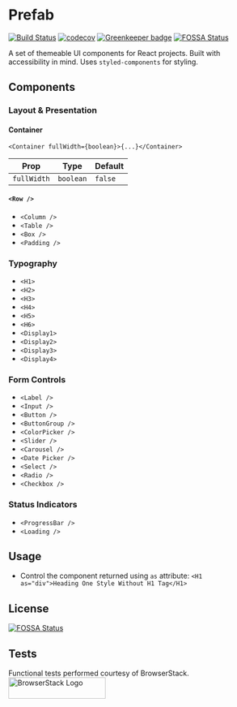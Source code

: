 # Prefab

[![Build Status](https://travis-ci.com/stephenvector/prefab.svg?branch=master)](https://travis-ci.com/stephenvector/prefab)
[![codecov](https://codecov.io/gh/stephenvector/prefab/branch/master/graph/badge.svg)](https://codecov.io/gh/stephenvector/prefab) [![Greenkeeper badge](https://badges.greenkeeper.io/stephenvector/prefab.svg)](https://greenkeeper.io/)
[![FOSSA Status](https://app.fossa.io/api/projects/git%2Bgithub.com%2Fstephenvector%2Fprefab.svg?type=shield)](https://app.fossa.io/projects/git%2Bgithub.com%2Fstephenvector%2Fprefab?ref=badge_shield)

A set of themeable UI components for React projects. Built with accessibility in mind. Uses `styled-components` for styling.

## Components

### Layout & Presentation

#### Container

```tsx
<Container fullWidth={boolean}>{...}</Container>
```
Prop | Type | Default
-----|------|--------
`fullWidth`|`boolean`| `false`

#### `<Row />`
- `<Column />`
- `<Table />`
- `<Box />`
- `<Padding />`

### Typography

- `<H1>`
- `<H2>`
- `<H3>`
- `<H4>`
- `<H5>`
- `<H6>`
- `<Display1>`
- `<Display2>`
- `<Display3>`
- `<Display4>`

### Form Controls

- `<Label />`
- `<Input />`
- `<Button />`
- `<ButtonGroup />`
- `<ColorPicker />`
- `<Slider />`
- `<Carousel />`
- `<Date Picker />`
- `<Select />`
- `<Radio />`
- `<Checkbox />`

### Status Indicators
- `<ProgressBar />`
- `<Loading />`

## Usage

- Control the component returned using `as` attribute: `<H1 as="div">Heading One Style Without H1 Tag</H1>`

## License

[![FOSSA Status](https://app.fossa.io/api/projects/git%2Bgithub.com%2Fstephenvector%2Fprefab.svg?type=large)](https://app.fossa.io/projects/git%2Bgithub.com%2Fstephenvector%2Fprefab?ref=badge_large)
  
## Tests
Functional tests performed courtesy of BrowserStack.
<a href="https://www.browserstack.com/">
  <img src="https://live.browserstack.com/images/opensource/browserstack-logo.svg" alt="BrowserStack Logo" width="192" height="42">
</a>
